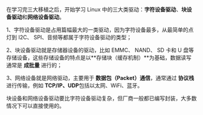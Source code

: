 在学习完三大移植之后，开始学习 Linux 中的三大类驱动：**字符设备驱动**、**块设备驱动**和**网络设备驱动**。

1、字符设备驱动是占用篇幅最大的一类驱动，因为字符设备最多，从最简单的点灯到 I2C、 SPI、音频等都属于字符设备驱动的类型；

2、块设备驱动就是存储器设备的驱动，比如 EMMC、 NAND、 SD 卡和 U 盘等存储设备，这些存储设备的特点是以**存储块（缓存机制）**为基础，数据读写通常是 **成批量** 进行的；

3、网络设备就是网络驱动，主要用于 **数据包（Packet）通信**，通常通过 **协议栈** 进行传输，例如 **TCP/IP、UDP**包括以太网、WiFi、蓝牙。

块设备和网络设备驱动要比字符设备驱动复杂，但厂商一般都已编写封装，大多数情况下可以直接使用的。
<!--stackedit_data:
eyJoaXN0b3J5IjpbODc5MjM0ODkzLC0xMTkxODk0NDE3LC03NT
U4NzYyNDEsLTIwODg3NDY2MTJdfQ==
-->